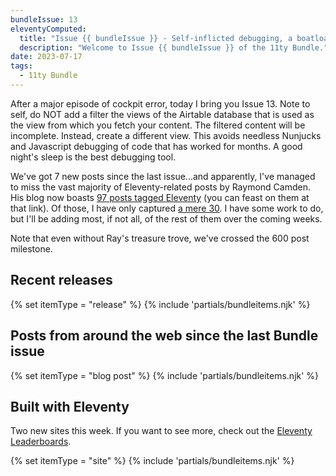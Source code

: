 ```yaml
---
bundleIssue: 13
eleventyComputed:
  title: "Issue {{ bundleIssue }} - Self-inflicted debugging, a boatload of Raymond Camden, and a couple of sites"
  description: "Welcome to Issue {{ bundleIssue }} of the 11ty Bundle."
date: 2023-07-17
tags:
  - 11ty Bundle
---
```


After a major episode of cockpit error, today I bring you Issue 13. Note to self, do NOT add a filter the views of the Airtable database that is used as the view from which you fetch your content. The filtered content will be incomplete. Instead, create a different view. This avoids needless Nunjucks and Javascript debugging of code that has worked for months. A good night's sleep is the best debugging tool.

We've got 7 new posts since the last issue...and apparently, I've managed to miss the vast majority of Eleventy-related posts by Raymond Camden. His blog now boasts [97 posts tagged Eleventy](https://www.raymondcamden.com/tags/eleventy) (you can feast on them at that link). Of those, I have only captured [a mere 30](/authors/raymond-camden/). I have some work to do, but I'll be adding most, if not all, of the rest of them over the coming weeks.

Note that even without Ray's treasure trove, we've crossed the 600 post milestone.

<div id="releases"></div>

## Recent releases

{% set itemType = "release" %}
{% include 'partials/bundleitems.njk' %}

## Posts from around the web since the last Bundle issue

{% set itemType = "blog post" %}
{% include 'partials/bundleitems.njk' %}

<div id="sites"></div>

## Built with Eleventy

Two new sites this week. If you want to see more, check out the [Eleventy Leaderboards](https://www.11ty.dev/speedlify/).

{% set itemType = "site" %}
{% include 'partials/bundleitems.njk' %}
